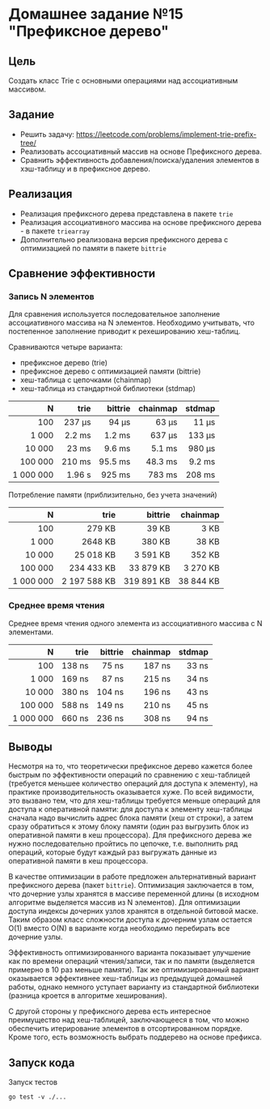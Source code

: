 # Домашнее задание №15 "Префиксное дерево"

## Цель

Создать класс Trie с основными операциями над ассоциативным массивом.

## Задание

* Решить задачу: https://leetcode.com/problems/implement-trie-prefix-tree/
* Реализовать ассоциативный массив на основе Префиксного дерева.
* Сравнить эффективность добавления/поиска/удаления элементов в хэш-таблицу и в префиксное дерево.

## Реализация

* Реализация префиксного дерева представлена в пакете `trie`
* Реализация ассоциативного массива на основе префиксного дерева - в пакете `triearray`
* Дополнительно реализована версия префиксного дерева с оптимизацией по памяти в пакете `bittrie`

## Сравнение эффективности

### Запись N элементов

Для сравнения используется последовательное заполнение ассоциативного массива на N элементов.
Необходимо учитывать, что постепенное заполнение приводит к рехешированию хеш-таблиц.

Сравниваются четыре варианта:

* префиксное дерево (trie)
* префиксное дерево с оптимизацией памяти (bittrie)
* хеш-таблица с цепочками (chainmap)
* хеш-таблица из стандартной библиотеки (stdmap)

|         N |    trie | bittrie | chainmap | stdmap |
|----------:|--------:|--------:|---------:|-------:|
|       100 |  237 µs |   94 µs |    63 µs |  11 µs |
|     1 000 |  2.2 ms |  1.2 ms |   637 µs | 133 µs |
|    10 000 |   23 ms |  9.6 ms |   5.1 ms | 980 µs |
|   100 000 |  210 ms | 95.5 ms |  48.3 ms | 9.2 ms |
| 1 000 000 | 1.96  s |  925 ms |   783 ms | 208 ms |

Потребление памяти (приблизительно, без учета значений)

|         N |         trie |    bittrie |  chainmap |
|----------:|-------------:|-----------:|----------:|
|       100 |       279 KB |      39 KB |      3 KB |
|     1 000 |      2648 KB |     380 KB |     38 KB |
|    10 000 |    25 018 KB |   3 591 KB |    352 KB |
|   100 000 |   234 433 KB |  33 879 KB |  3 270 KB |
| 1 000 000 | 2 197 588 KB | 319 891 KB | 38 844 KB |

### Среднее время чтения

Среднее время чтения одного элемента из ассоциативного массива с N элементами.

|         N |   trie | bittrie | chainmap | stdmap |
|----------:|-------:|--------:|---------:|-------:|
|       100 | 138 ns |   75 ns |   187 ns |  33 ns |
|     1 000 | 169 ns |   87 ns |   215 ns |  34 ns |
|    10 000 | 380 ns |  104 ns |   196 ns |  43 ns |
|   100 000 | 588 ns |  149 ns |   210 ns |  45 ns |
| 1 000 000 | 660 ns |  236 ns |   308 ns |  94 ns |

## Выводы

Несмотря на то, что теоретически префиксное дерево кажется более быстрым по эффективности операций
по сравнению с хеш-таблицей (требуется меньшее количество операций для доступа к элементу), на
практике производительность оказывается хуже. По всей видимости, это вызвано тем, что для хеш-таблицы
требуется меньше операций для доступа к оперативной памяти: для доступа к элементу хеш-таблицы 
сначала надо вычислить адрес блока памяти (хеш от строки), а затем сразу обратиться к этому блоку памяти
(один раз выгрузить блок из оперативной памяти в кеш процессора). Для префиксного дерева же нужно 
последовательно пройтись по цепочке, т.е. выполнить ряд операций, которые будут каждый раз выгружать данные 
из оперативной памяти в кеш процессора.

В качестве оптимизации в работе предложен альтернативный вариант префиксного дерева (пакет `bittrie`).
Оптимизация заключается в том, что дочерние узлы хранятся в массиве переменной длины (в исходном алгоритме 
выделяется массив из N элементов). Для оптимизации доступа индексы дочерних узлов хранятся в отдельной
битовой маске. Таким образом класс сложности доступа к дочерним узлам остается O(1) вместо O(N)
в варианте когда необходимо перебирать все дочерние узлы.

Эффективность оптимизированного варианта показывает улучшение как по времени операций чтения/записи,
так и по памяти (выделяется примерно в 10 раз меньше памяти). Так же оптимизированный вариант
оказывается эффективнее хеш-таблицы из предыдущей домашней работы, однако немного уступает варианту
из стандартной библиотеки (разница кроется в алгоритме хеширования).

С другой стороны у префиксного дерева есть интересное преимущество над хеш-таблицей, заключающееся в том,
что можно обеспечить итерирование элементов в отсортированном порядке. Кроме того, есть возможность
выбрать поддерево на основе префикса.

## Запуск кода

Запуск тестов

```shell
go test -v ./...
```

